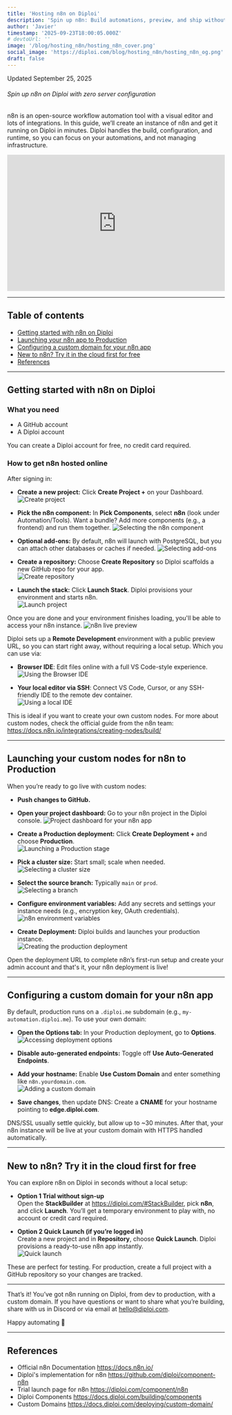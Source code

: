 ```yaml
---
title: 'Hosting n8n on Diploi'
description: 'Spin up n8n: Build automations, preview, and ship without DevOps.'
author: 'Javier'
timestamp: '2025-09-23T18:00:05.000Z'
# devtoUrl: ''
image: '/blog/hosting_n8n/hosting_n8n_cover.png'
social_image: 'https://diploi.com/blog/hosting_n8n/hosting_n8n_og.png'
draft: false
---
```


Updated <time datetime="2025-09-25T14:00:05.000Z">September 25, 2025</time>

###### Spin up n8n on Diploi with zero server configuration

n8n is an open-source workflow automation tool with a visual editor and lots of integrations. In this guide, we’ll create an instance of n8n and get it running on Diploi in minutes. Diploi handles the build, configuration, and runtime, so you can focus on your automations, and not managing infrastructure.

<div style="display:flex; justify-content:center; width:100%">
    <iframe width="560" height="315" src="https://www.youtube.com/embed/O2CWyulCVNM?si=KgK81KMdqUocqoJC" title="Launching n8n on Diploi" frameborder="0" allow="accelerometer; autoplay; clipboard-write; encrypted-media; gyroscope; picture-in-picture; web-share" referrerpolicy="strict-origin-when-cross-origin" allowfullscreen></iframe>
</div>

---

## Table of contents

- [Getting started with n8n on Diploi](#getting-started-with-n8n-on-diploi)
- [Launching your n8n app to Production](#launching-your-custom-nodes-for-n8n-to-production)
- [Configuring a custom domain for your n8n app](#configuring-a-custom-domain-for-your-n8n-app)
- [New to n8n? Try it in the cloud first for free](#new-to-n8n-try-it-in-the-cloud-first-for-free)
- [References](#references)

---

## Getting started with n8n on Diploi

### What you need

- A GitHub account
- A Diploi account

You can create a Diploi account for free, no credit card required.

### How to get n8n hosted online

After signing in:

- **Create a new project:** Click **Create Project +** on your Dashboard.
  ![Create project](../../../images/blog/create-project.png)

- **Pick the n8n component:** In **Pick Components**, select **n8n** (look under Automation/Tools). Want a bundle? Add more components (e.g., a frontend) and run them together.
  ![Selecting the n8n component](n8n-component.png)

- **Optional add-ons:** By default, n8n will launch with PostgreSQL, but you can attach other databases or caches if needed.
  ![Selecting add-ons](../../../images/blog/selecting-add-ons-4.png)

- **Create a repository:** Choose **Create Repository** so Diploi scaffolds a new GitHub repo for your app.  
  ![Create repository](../../../images/blog/creating-a-repo.png)

- **Launch the stack:** Click **Launch Stack**. Diploi provisions your environment and starts n8n.  
  ![Launch project](../../../images/blog/launch-project.png)

Once you are done and your environment finishes loading, you'll be able to access your n8n instance.
![n8n live preview](n8n-preview.png)

Diploi sets up a **Remote Development** environment with a public preview URL, so you can start right away, without requiring a local setup. Which you can use via:

- **Browser IDE**: Edit files online with a full VS Code-style experience.  
  ![Using the Browser IDE](../../../images/blog/browser-ide.png)

- **Your local editor via SSH**: Connect VS Code, Cursor, or any SSH-friendly IDE to the remote dev container.  
  ![Using a local IDE](../../../images/blog/using-a-local-ide.png)

This is ideal if you want to create your own custom nodes. For more about custom nodes, check the official guide from the n8n team:
https://docs.n8n.io/integrations/creating-nodes/build/

---

## Launching your custom nodes for n8n to Production

When you’re ready to go live with custom nodes:

- **Push changes to GitHub.**

- **Open your project dashboard:** Go to your n8n project in the Diploi console.
  ![Project dashboard for your n8n app](n8n-project-dashboard.png)

- **Create a Production deployment:** Click **Create Deployment +** and choose **Production**.  
  ![Launching a Production stage](../../../images/blog/production-stage.png)

- **Pick a cluster size:** Start small; scale when needed.  
  ![Selecting a cluster size](../../../images/blog/cluster-size-selection.png)

- **Select the source branch:** Typically `main` or `prod`.  
  ![Selecting a branch](../../../images/blog/selecting-a-branch.png)

- **Configure environment variables:** Add any secrets and settings your instance needs (e.g., encryption key, OAuth credentials).
  ![n8n environment variables](n8n-env-variables.png)

- **Create Deployment:** Diploi builds and launches your production instance.  
  ![Creating the production deployment](../../../images/blog/creating-deployment.png)

Open the deployment URL to complete n8n’s first-run setup and create your admin account and that's it, your n8n deployment is live!

---

## Configuring a custom domain for your n8n app

By default, production runs on a `.diploi.me` subdomain (e.g., `my-automation.diploi.me`). To use your own domain:

- **Open the Options tab:** In your Production deployment, go to **Options**.  
  ![Accessing deployment options](../../../images/blog/deployment-options.png)

- **Disable auto-generated endpoints:** Toggle off **Use Auto-Generated Endpoints**.

- **Add your hostname:** Enable **Use Custom Domain** and enter something like `n8n.yourdomain.com`.  
  ![Adding a custom domain](../../../images/blog/adding-a-custom-domain.png)

- **Save changes**, then update DNS: Create a **CNAME** for your hostname pointing to **edge.diploi.com**.

DNS/SSL usually settle quickly, but allow up to ~30 minutes. After that, your n8n instance will be live at your custom domain with HTTPS handled automatically.

---

## New to n8n? Try it in the cloud first for free

You can explore n8n on Diploi in seconds without a local setup:

- **Option 1 Trial without sign-up**  
  Open the **StackBuilder** at <a href="https://diploi.com/#StackBuilder" target="_blank">https://diploi.com/#StackBuilder</a>, pick **n8n**, and click **Launch**. You’ll get a temporary environment to play with, no account or credit card required.

- **Option 2 Quick Launch (if you’re logged in)**  
  Create a new project and in **Repository**, choose **Quick Launch**. Diploi provisions a ready-to-use n8n app instantly.  
  ![Quick launch](../../../images/blog/quick-launch.png)

These are perfect for testing. For production, create a full project with a GitHub repository so your changes are tracked.

---

That’s it! You’ve got n8n running on Diploi, from dev to production, with a custom domain. If you have questions or want to share what you’re building, share with us in Discord or via email at hello@diploi.com.

Happy automating 🤖

---

## References

- Official n8n Documentation https://docs.n8n.io/
- Diploi's implementation for n8n https://github.com/diploi/component-n8n
- Trial launch page for n8n https://diploi.com/component/n8n
- Diploi Components https://docs.diploi.com/building/components
- Custom Domains https://docs.diploi.com/deploying/custom-domain/

